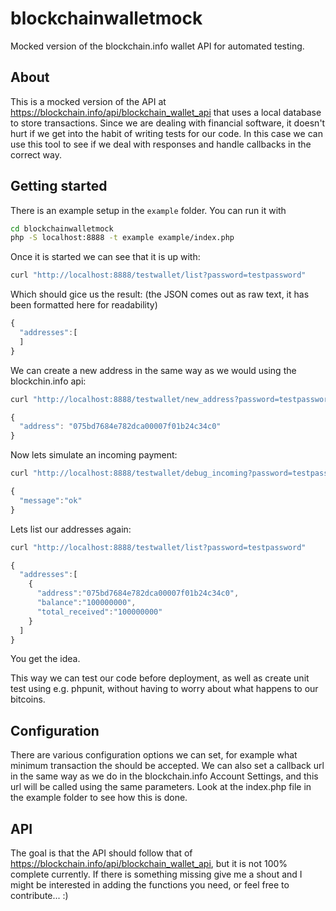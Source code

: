 blockchainwalletmock
====================

Mocked version of the blockchain.info wallet API for automated testing.

About
-----

This is a mocked version of the API at https://blockchain.info/api/blockchain_wallet_api that uses a local database to store transactions. Since we are dealing with financial software, it doesn't hurt if we get into the habit of writing tests for our code. In this case we can use this tool to see if we deal with responses and handle callbacks in the correct way.

Getting started
---------------

There is an example setup in the `example` folder. You can run it with

``` bash
cd blockchainwalletmock
php -S localhost:8888 -t example example/index.php
```

Once it is started we can see that it is up with:

``` bash
curl "http://localhost:8888/testwallet/list?password=testpassword"
```

Which should gice us the result: (the JSON comes out as raw text, it has been formatted here for readability)
``` javascript
{
  "addresses":[
  ]
}
```

We can create a new address in the same way as we would using the blockchin.info api:

``` bash
curl "http://localhost:8888/testwallet/new_address?password=testpassword"
```
``` javascript
{
  "address": "075bd7684e782dca00007f01b24c34c0"
}
```

Now lets simulate an incoming payment:
``` bash
curl "http://localhost:8888/testwallet/debug_incoming?password=testpassword&address=075bd7684e782dca00007f01b24c34c0&amount=100000000"
```
``` javascript
{
  "message":"ok"
}
```

Lets list our addresses again:
```bash
curl "http://localhost:8888/testwallet/list?password=testpassword"
```
```javascript
{
  "addresses":[
    {
      "address":"075bd7684e782dca00007f01b24c34c0",
      "balance":"100000000",
      "total_received":"100000000"
    }
  ]
}
```

You get the idea.

This way we can test our code before deployment, as well as create unit test using e.g. phpunit, without having to worry about what happens to our bitcoins.

Configuration
-------------

There are various configuration options we can set, for example what minimum transaction the should be accepted. We can also set a callback url in the same way as we do in the blockchain.info Account Settings, and this url will be called using the same parameters. Look at the index.php file in the example folder to see how this is done.

API
---

The goal is that the API should follow that of https://blockchain.info/api/blockchain_wallet_api, but it is not 100% complete currently. If there is something missing give me a shout and I might be interested in adding the functions you need, or feel free to contribute... :)


